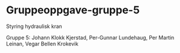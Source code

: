 # Gruppeoppgave-gruppe-5
Styring hydraulisk kran

Gruppe 5: Johann Klokk Kjerstad, Per-Gunnar Lundehaug, Per Martin Leinan, Vegar Bellen Krokevik
